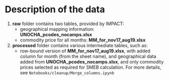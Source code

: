 # Description of the data

1. **raw** folder contains two tables, provided by IMPACT:
    * geographical mapping information: **UNOCHA\_pcodes\_nocamps.xlsx**
    * commodity price for all months: **MM\_for\_nov17\_aug19.xlsx**
2. **processed** folder contains various intermediate tables, such as:
    * row-bound version of **MM\_for\_nov17\_aug19.xlsx**, with added column for month (from the sheet name), and geographical data added from **UNOCHA\_pcodes\_nocamps.xlsx**, and only commodity prices selected as required for SMEB calculation. For more details, see `Notebooks/cleanup/Merge_columns.ipynb`